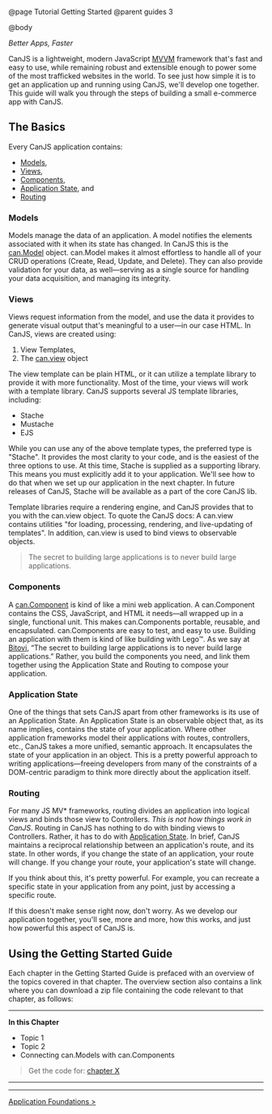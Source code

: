 @page Tutorial Getting Started
@parent guides 3

@body

*Better Apps, Faster*

CanJS is a lightweight, modern JavaScript [MVVM](https://en.wikipedia.org/wiki/Model_View_ViewModel)
framework that's fast and easy to use, while remaining robust and extensible
enough to power some of the most trafficked websites in the world. To see just
how simple it is to get an application up and running using CanJS, we'll
develop one together. This guide will walk you through the steps of building
a small e-commerce app with CanJS.

## The Basics
Every CanJS application contains:

- [Models](#models),
- [Views](#views),
- [Components](#components),
- [Application State](#appstate), and
- [Routing](#routing)

### Models <a name="models"></a>
Models manage the data of an application. A model notifies the elements
associated with it when its state has changed. In CanJS this is the [can.Model](../docs/can.Model.html)
object. can.Model makes it almost effortless to handle all of your CRUD
operations (Create, Read, Update, and Delete). They can also provide
validation for your data, as well—serving as a single source for handling
your data acquisition, and managing its integrity.

### Views <a name="views"></a>
Views request information from the model, and use the data it provides to
generate visual output that's meaningful to a user—in our case HTML. In
CanJS, views are created using:

1. View Templates,
2. The [can.view](../docs/can.view.html) object

The view template can be plain HTML, or it can utilize a template library
to provide it with more functionality. Most of the time, your views will work
with a template library. CanJS supports several JS template libraries,
including:

- Stache
- Mustache
- EJS

While you can use any of the above template types, the preferred type
is "Stache". It provides the most clarity to your code, and is the easiest
of the three options to use. At this time, Stache is supplied as a supporting
library. This means you must explicitly add it to your application. We'll see
how to do that when we set up our application in the next chapter. In future
releases of CanJS, Stache will be available as a part of the core CanJS lib.

Template libraries require a rendering engine, and CanJS provides that to
you with the can.view object. To quote the CanJS docs: A can.view contains
utilities "for loading, processing, rendering, and live-updating of
templates". In addition, can.view is used to bind views to observable
objects.

> The secret to building large applications is to never build large applications.

### Components <a name="components"></a>
A [can.Component](../docs/can.Component.html) is kind of like a mini web application. A can.Component
contains the CSS, JavaScript, and HTML it needs—all wrapped up in a single,
functional unit. This makes can.Components portable, reusable, and
encapsulated. can.Components are easy to test, and easy to use. Building an
application with them is kind of like building with Lego&trade;. As we say
at [Bitovi](http://bitovi.com/), “The secret to building large applications is to never build large
applications.” Rather, you build the components you need, and link them
together using the Application State and Routing to compose your application.

### Application State <a name="appstate"></a>
One of the things that sets CanJS apart from other frameworks is its use
of an Application State. An Application State is an observable object that,
as its name implies, contains the state of your application. Where other
application frameworks model their applications with routes, controllers, etc.,
CanJS takes a more unified, semantic approach. It encapsulates the state
of your application in an object. This is a pretty powerful approach to
writing applications—freeing developers from many of the constraints of a
DOM-centric paradigm to think more directly about the application itself.

### Routing <a name="routing"></a>
For many JS MV* frameworks, routing divides an application into logical views
and binds those view to Controllers. *This is not how things work in
CanJS*. Routing in CanJS has nothing to do with binding views to Controllers.
Rather, it has to do with [Application State](State.html). In brief,
CanJS maintains a reciprocal relationship between an application's route,
and its state. In other words, if you change the state of an application,
your route will change. If you change your route, your application's state
will change.

If you think about this, it's pretty powerful. For example, you can recreate
a specific state in your application from any point, just by accessing a
specific route.

If this doesn't make sense right now, don't worry. As we develop our
application together, you'll see, more and more, how this works, and just
how powerful this aspect of CanJS is.

## Using the Getting Started Guide
Each chapter in the Getting Started Guide is prefaced with an overview of the topics covered in that chapter. The overview section also contains a link where you can download a zip file containing the code relevant to that chapter, as follows:

- - - -
**In this Chapter**
 - Topic 1
 - Topic 2
 - Connecting can.Models with can.Components

> Get the code for: [chapter X]()

- - -

- - -

<span class="pull-right">[Application Foundations >](Foundations.html)</span>